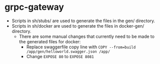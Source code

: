 # grpc-gateway

* Scripts in sh/stubs/ are used to generate the files in the gen/ directory.
* Scripts in sh/docker are used to generate the files in docker-gen/ directory.
    * There are some manual changes that currently need to be made to the generated files for docker:
        * Replace swaggerfile copy line with `COPY --from=build /app/gen/helloworld.swagger.json /app/`
        * Change `EXPOSE 80` to  `EXPOSE 8081`